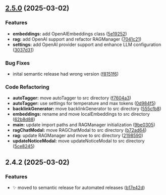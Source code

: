 ## [2.5.0](https://github.com/marvinroman/obsidian-local-llm-helper/compare/v2.4.2...v2.5.0) (2025-03-02)

### Features

* **embeddings:** add OpenAIEmbeddings class ([5e19252](https://github.com/marvinroman/obsidian-local-llm-helper/commit/5e192525198b31c83caafb098bfbf04e9792c79e))
* **rag:** add OpenAI support and refactor RAGManager ([7041c21](https://github.com/marvinroman/obsidian-local-llm-helper/commit/7041c219e62cbc51c65cb8da449213b9d5e45570))
* **settings:** add OpenAI provider support and enhance LLM configuration ([3037d31](https://github.com/marvinroman/obsidian-local-llm-helper/commit/3037d31ac250253cd672a8f02481d0b76ba54045))

### Bug Fixes

* inital semantic release had wrong version ([f8151f6](https://github.com/marvinroman/obsidian-local-llm-helper/commit/f8151f6e493978346130b2e249de06d0af579e3d))

### Code Refactoring

* **autoTagger:** move autoTagger to src directory ([f7604a3](https://github.com/marvinroman/obsidian-local-llm-helper/commit/f7604a3e67de2479e50648ed9e6fd1105882e7ab))
* **autoTagger:** use settings for temperature and max tokens ([0d984f5](https://github.com/marvinroman/obsidian-local-llm-helper/commit/0d984f550952826516a68dba3eb12bdd37be43ce))
* **backlinkGenerator:** move backlinkGenerator to src directory ([555cfb8](https://github.com/marvinroman/obsidian-local-llm-helper/commit/555cfb8bf19516955fafb5035e877ecdaa941300))
* **embeddings:** rename and move localEmbeddings to src directory ([62b8d88](https://github.com/marvinroman/obsidian-local-llm-helper/commit/62b8d88e3983e79540d79a570dd36913539cf9d9))
* **main:** update import paths and RAGManager initialization ([9be0305](https://github.com/marvinroman/obsidian-local-llm-helper/commit/9be0305a1a20c0123b5b96a9e506ba9d1dcf4b11))
* **ragChatModal:** move RAGChatModal to src directory ([b72ad64](https://github.com/marvinroman/obsidian-local-llm-helper/commit/b72ad64898ee7f69599254dd73a282f06ccfaf3a))
* **rag:** update RAGManager and move to src directory ([2198590](https://github.com/marvinroman/obsidian-local-llm-helper/commit/2198590ac2f0ba504f10207e9f30ba2991e2e643))
* **updateNoticeModal:** move updateNoticeModal to src directory ([5ce8245](https://github.com/marvinroman/obsidian-local-llm-helper/commit/5ce8245f91071f883256a6285206442ad26fb191))

## 2.4.2 (2025-03-02)

### Features

* :sparkles: moved to semantic release for automated releases ([b17e42d](https://github.com/marvinroman/obsidian-local-llm-helper/commit/b17e42d30cfacf958f8a7ed4f6b05eca0a67de0f))

